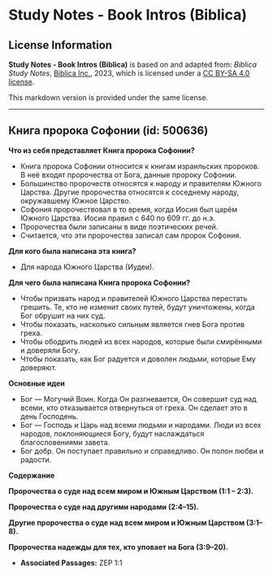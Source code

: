 # Study Notes - Book Intros (Biblica)

## License Information

**Study Notes - Book Intros (Biblica)** is based on and adapted from: _Biblica Study Notes_, [Biblica Inc.](https://www.biblica.com/), 2023, which is licensed under a [CC BY-SA 4.0 license](https://creativecommons.org/licenses/by-sa/4.0/legalcode.en).

This markdown version is provided under the same license.



--------------------------------

## Книга пророка Софонии (id: 500636)

**Что из себя представляет Книга пророка Софонии?**

* Книга пророка Софонии относится к книгам израильских пророков. В неё входят пророчества от Бога, данные пророку Софонии.
* Большинство пророчеств относятся к народу и правителям Южного Царства. Другие пророчества относятся к соседнему народу, окружавшему Южное Царство.
* Софония пророчествовал в то время, когда Иосия был царём Южного Царства. Иосия правил с 640 по 609 гг. до н.э.
* Пророчества были записаны в виде поэтических речей.
* Считается, что эти пророчества записал сам пророк Софония.

**Для кого была написана эта книга?**

* Для народа Южного Царства (Иудеи).

**Для чего была написана Книга пророка Софонии?**

* Чтобы призвать народ и правителей Южного Царства перестать грешить. Те, кто не изменит своих путей, будут уничтожены, когда Бог обрушит на них суд.
* Чтобы показать, насколько сильным является гнев Бога против греха.
* Чтобы ободрить людей из всех народов, которые были смирёнными и доверяли Богу.
* Чтобы показать, как Бог радуется и доволен людьми, которые Ему доверяют.

**Основные идеи**

* Бог — Могучий Воин. Когда Он разгневается, Он совершит суд над всеми, кто отказывается отвернуться от греха. Он сделает это в день Господень.
* Бог — Господь и Царь над всеми людьми и народами. Люди из всех народов, поклоняющиеся Богу, будут наслаждаться благословениями завета.
* Бог добр. Он поступает правильно и справедливо. Он полон любви и радости.

**Содержание**

**Пророчества о суде над всем миром и Южным Царством (1:1 – 2:3\).**

**Пророчества о суде над другими народами (2:4–15\).**

**Другие пророчества о суде над всем миром и Южным Царством (3:1–8\).**

**Пророчества надежды для тех, кто уповает на Бога (3:9–20\).**

* **Associated Passages:** ZEP 1:1

